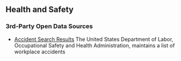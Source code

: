 ## Health and Safety ##

### 3rd-Party Open Data Sources ###
- [Accident Search Results](https://www.osha.gov/pls/imis/accidentsearch.search?sic=&sicgroup=&naics=&acc_description=falls&acc_abstract=&acc_keyword=&inspnr=&fatal=&officetype=All&office=All&startmonth=09&startday=14&startyear=2019&endmonth=09&endday=14&endyear=2002&keyword_list=&p_start=0&p_finish=20&p_sort=&p_desc=DESC&p_direction=Next&p_show=20) The United States Department of Labor, Occupational Safety and Health Administration, maintains a list of workplace accidents
